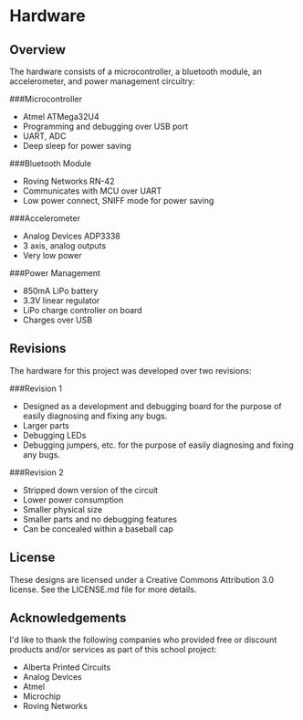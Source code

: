 Hardware
========

Overview
--------

The hardware consists of a microcontroller, a bluetooth module, an accelerometer, and power management circuitry:

###Microcontroller

- Atmel ATMega32U4
- Programming and debugging over USB port
- UART, ADC
- Deep sleep for power saving

###Bluetooth Module

- Roving Networks RN-42
- Communicates with MCU over UART
- Low power connect, SNIFF mode for power saving

###Accelerometer

- Analog Devices ADP3338
- 3 axis, analog outputs
- Very low power

###Power Management

- 850mA LiPo battery
- 3.3V linear regulator
- LiPo charge controller on board
- Charges over USB

Revisions
---------

The hardware for this project was developed over two revisions:

###Revision 1
- Designed as a development and debugging board for the purpose of easily diagnosing and fixing any bugs.
- Larger parts
- Debugging LEDs
- Debugging jumpers, etc. for the purpose of easily diagnosing and fixing any bugs.

###Revision 2
- Stripped down version of the circuit
- Lower power consumption
- Smaller physical size
- Smaller parts and no debugging features
- Can be concealed within a baseball cap

License
-------

These designs are licensed under a Creative Commons Attribution 3.0 license. See the
LICENSE.md file for more details.

Acknowledgements
----------------

I'd like to thank the following companies who provided free or discount products and/or services
as part of this school project:

- Alberta Printed Circuits
- Analog Devices
- Atmel
- Microchip
- Roving Networks
